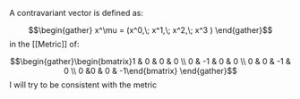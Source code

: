 A contravariant vector is defined as: 

$$\begin{gather} x^\mu = (x^0,\; x^1,\; x^2,\; x^3 ) \end{gather}$$
in the [[Metric]] of: 

$$\begin{gather}\begin{bmatrix}1 & 0 & 0 & 0 \\ 0 & -1 & 0 & 0 \\ 0 & 0 & -1 & 0 \\ 0 &0 & 0 & -1\end{bmatrix} \end{gather}$$
I will try to be consistent with the metric